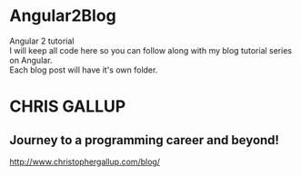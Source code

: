 # Angular2Blog
Angular 2 tutorial<br>
I will keep all code here so you can follow along with my blog tutorial series on Angular. <br>
Each blog post will have it's own folder. 
# CHRIS GALLUP
## Journey to a programming career and beyond!
http://www.christophergallup.com/blog/

